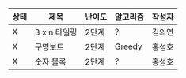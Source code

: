 |상태|제목|난이도|알고리즘|작성자  
|------|---|---|----|---|  
|X|3 x n 타일링|2단계|?|김의연  
|X|구명보트|2단계|Greedy|홍성호
|X|숫자 블록|2단계|?|홍성호  
